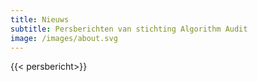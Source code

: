 ```yaml
---
title: Nieuws
subtitle: Persberichten van stichting Algorithm Audit
image: /images/about.svg
---
```


{{< persbericht>}}